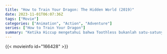 ```yaml
---
title: "How to Train Your Dragon: The Hidden World (2019)"
date: 2023-11-01T06:07:36Z
tags: ["Movie"]
categories: ["Animation", "Action", "Adventure"]
series: ["How to Train Your Dragon"]
summary: "Ketika Hiccup mengetahui bahwa Toothless bukanlah satu-satunya Night Fury, dia harus mencari Dunia Tersembunyi, sebuah Utopia Naga rahasia sebelum seorang tiran bayaran bernama Grimmel menemukannya terlebih dahulu."
---
```


<mux-player stream-type="on-demand"
src="https://kp3d-my.sharepoint.com/personal/ryoo_kp3d_onmicrosoft_com/_layouts/15/download.aspx?share=EQox56hoHG5ErnTqyO-uUV0BO4lXa-1BlVTUwPxlpS_FYg" prefer-playback="mse" controls>

</mux-player>


{{< movieinfo id="166428" >}}

<script src="https://cdn.jsdelivr.net/npm/@mux/mux-player"></script>

 <script type="application/ld+json ">
{
"@context": "https://schema.org/",
"@type": "VideoObject",
"name": "How to Train Your Dragon: The Hidden World",
"contentUrl": "https://stream.mux.com/YaU6cJbROv402CpJN018GQ6hVcxZJNIsZomGALNwW63Ys.m3u8",
"thumbnailUrl": "https://www.themoviedb.org/t/p/original/kcLsr979qI3mipFuZrUVNegKgJK.jpg?width=314&fit_mode=preserve&time=25",
"uploadDate": "2023-11-01T06:07:36Z",
}

</script>